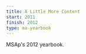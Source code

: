 ```yaml
---
title: A Little More Content
start: 2011
finish: 2012
type: ma-yearbook
---
```


MSAp's 2012 yearbook.
